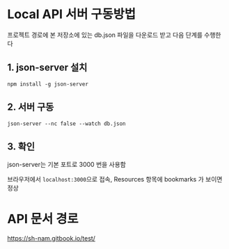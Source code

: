 # Local API 서버 구동방법

프로젝트 경로에 본 저장소에 있는 db.json 파일을 다운로드 받고 다음 단계를 수행한다

## 1. json-server 설치
```
npm install -g json-server
```

## 2. 서버 구동
```
json-server --nc false --watch db.json
```

## 3. 확인
json-server는 기본 포트로 3000 번을 사용함

브라우저에서 `localhost:3000`으로 접속, Resources 항목에 bookmarks 가 보이면 정상

# API 문서 경로
https://sh-nam.gitbook.io/test/
